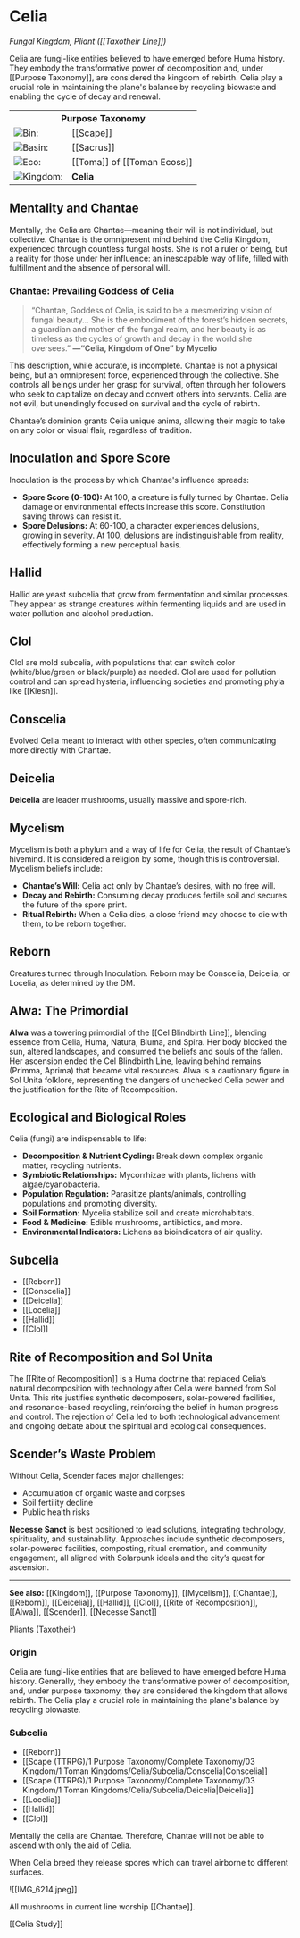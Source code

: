 <!-- wiki-header-section:start -->
# Celia
_Fungal Kingdom, Pliant ([[Taxotheir Line]])_

Celia are fungi-like entities believed to have emerged before Huma history. They embody the transformative power of decomposition and, under [[Purpose Taxonomy]], are considered the kingdom of rebirth. Celia play a crucial role in maintaining the plane's balance by recycling biowaste and enabling the cycle of decay and renewal.
<!-- wiki-header-section:end -->

<!-- taxonomy-table-section:start -->
<div class="taxonomy-table">
  <table>
    <tr>
      <th colspan="3">Purpose Taxonomy</th>
    </tr>
    <tr>
      <td class="taxon-label"><img src="../svg/bin.svg" class="taxon-icon">Bin:</td>
      <td class="taxon-content" colspan="2">[[Scape]]</td>
    </tr>
    <tr>
      <td class="taxon-label"><img src="../svg/basin.svg" class="taxon-icon">Basin:</td>
      <td class="taxon-content" colspan="2">[[Sacrus]]</td>
    </tr>
    <tr>
      <td class="taxon-label"><img src="../svg/eco.svg" class="taxon-icon">Eco:</td>
      <td class="taxon-content" colspan="2">[[Toma]] of [[Toman Ecoss]]</td>
    </tr>
    <tr>
      <td class="taxon-label"><img src="../svg/kingdom.svg" class="taxon-icon">Kingdom:</td>
      <td class="taxon-content" colspan="2"><b>Celia</b></td>
    </tr>
  </table>
</div>
<!-- taxonomy-table-section:end -->

## Mentality and Chantae
Mentally, the Celia are Chantae—meaning their will is not individual, but collective. Chantae is the omnipresent mind behind the Celia Kingdom, experienced through countless fungal hosts. She is not a ruler or being, but a reality for those under her influence: an inescapable way of life, filled with fulfillment and the absence of personal will.

### Chantae: Prevailing Goddess of Celia
> “Chantae, Goddess of Celia, is said to be a mesmerizing vision of fungal beauty... She is the embodiment of the forest’s hidden secrets, a guardian and mother of the fungal realm, and her beauty is as timeless as the cycles of growth and decay in the world she oversees.”
> **—“Celia, Kingdom of One” by Mycelio**

This description, while accurate, is incomplete. Chantae is not a physical being, but an omnipresent force, experienced through the collective. She controls all beings under her grasp for survival, often through her followers who seek to capitalize on decay and convert others into servants. Celia are not evil, but unendingly focused on survival and the cycle of rebirth.

Chantae’s dominion grants Celia unique anima, allowing their magic to take on any color or visual flair, regardless of tradition.

## Inoculation and Spore Score
Inoculation is the process by which Chantae's influence spreads:
- **Spore Score (0-100):** At 100, a creature is fully turned by Chantae. Celia damage or environmental effects increase this score. Constitution saving throws can resist it.
- **Spore Delusions:** At 60-100, a character experiences delusions, growing in severity. At 100, delusions are indistinguishable from reality, effectively forming a new perceptual basis.

## Hallid
Hallid are yeast subcelia that grow from fermentation and similar processes. They appear as strange creatures within fermenting liquids and are used in water pollution and alcohol production.

## Clol
Clol are mold subcelia, with populations that can switch color (white/blue/green or black/purple) as needed. Clol are used for pollution control and can spread hysteria, influencing societies and promoting phyla like [[Klesn]].

## Conscelia
Evolved Celia meant to interact with other species, often communicating more directly with Chantae.

## Deicelia
**Deicelia** are leader mushrooms, usually massive and spore-rich. 

## Mycelism
Mycelism is both a phylum and a way of life for Celia, the result of Chantae’s hivemind. It is considered a religion by some, though this is controversial. Mycelism beliefs include:
- **Chantae’s Will:** Celia act only by Chantae’s desires, with no free will.
- **Decay and Rebirth:** Consuming decay produces fertile soil and secures the future of the spore print.
- **Ritual Rebirth:** When a Celia dies, a close friend may choose to die with them, to be reborn together.

## Reborn
Creatures turned through Inoculation. Reborn may be Conscelia, Deicelia, or Locelia, as determined by the DM.

## Alwa: The Primordial
**Alwa** was a towering primordial of the [[Cel Blindbirth Line]], blending essence from Celia, Huma, Natura, Bluma, and Spira. Her body blocked the sun, altered landscapes, and consumed the beliefs and souls of the fallen. Her ascension ended the Cel Blindbirth Line, leaving behind remains (Primma, Aprima) that became vital resources. Alwa is a cautionary figure in Sol Unita folklore, representing the dangers of unchecked Celia power and the justification for the Rite of Recomposition.

## Ecological and Biological Roles
Celia (fungi) are indispensable to life:
- **Decomposition & Nutrient Cycling:** Break down complex organic matter, recycling nutrients.
- **Symbiotic Relationships:** Mycorrhizae with plants, lichens with algae/cyanobacteria.
- **Population Regulation:** Parasitize plants/animals, controlling populations and promoting diversity.
- **Soil Formation:** Mycelia stabilize soil and create microhabitats.
- **Food & Medicine:** Edible mushrooms, antibiotics, and more.
- **Environmental Indicators:** Lichens as bioindicators of air quality.

## Subcelia
- [[Reborn]]
- [[Conscelia]]
- [[Deicelia]]
- [[Locelia]]
- [[Hallid]]
- [[Clol]]

## Rite of Recomposition and Sol Unita
The [[Rite of Recomposition]] is a Huma doctrine that replaced Celia’s natural decomposition with technology after Celia were banned from Sol Unita. This rite justifies synthetic decomposers, solar-powered facilities, and resonance-based recycling, reinforcing the belief in human progress and control. The rejection of Celia led to both technological advancement and ongoing debate about the spiritual and ecological consequences.

## Scender’s Waste Problem
Without Celia, Scender faces major challenges:
- Accumulation of organic waste and corpses
- Soil fertility decline
- Public health risks

**Necesse Sanct** is best positioned to lead solutions, integrating technology, spirituality, and sustainability. Approaches include synthetic decomposers, solar-powered facilities, composting, ritual cremation, and community engagement, all aligned with Solarpunk ideals and the city’s quest for ascension.

---

**See also:** [[Kingdom]], [[Purpose Taxonomy]], [[Mycelism]], [[Chantae]], [[Reborn]], [[Deicelia]], [[Hallid]], [[Clol]], [[Rite of Recomposition]], [[Alwa]], [[Scender]], [[Necesse Sanct]]

<!-- not-for-live-publishing:start -->
<!-- obsidian-pull:start -->
Pliants (Taxotheir)


### Origin

Celia are fungi-like entities that are believed to have emerged before Huma history. Generally, they embody the transformative power of decomposition, and, under purpose taxonomy, they are considered the kingdom that allows rebirth. The Celia play a crucial role in maintaining the plane's balance by recycling biowaste. 

### Subcelia

- [[Reborn]]
- [[Scape (TTRPG)/1 Purpose Taxonomy/Complete Taxonomy/03 Kingdom/1 Toman Kingdoms/Celia/Subcelia/Conscelia|Conscelia]]
- [[Scape (TTRPG)/1 Purpose Taxonomy/Complete Taxonomy/03 Kingdom/1 Toman Kingdoms/Celia/Subcelia/Deicelia|Deicelia]]
- [[Locelia]]
- [[Hallid]]
- [[Clol]]




Mentally the celia are Chantae. Therefore, Chantae will not be able to ascend with only the aid of Celia.


When Celia breed they release spores which can travel airborne to different surfaces.



![[IMG_6214.jpeg]]




All mushrooms in current line worship [[Chantae]]. 


[[Celia Study]]

<!-- obsidian-pull:end -->
<!-- not-for-live-publishing:end -->